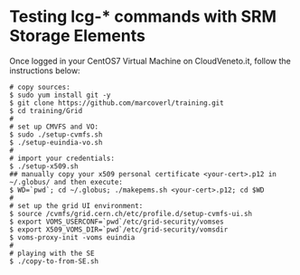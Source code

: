 # Testing lcg-* commands with SRM Storage Elements
Once logged in your CentOS7 Virtual Machine on CloudVeneto.it, follow the instructions below: 
```
# copy sources:
$ sudo yum install git -y
$ git clone https://github.com/marcoverl/training.git
$ cd training/Grid
#
# set up CMVFS and VO:
$ sudo ./setup-cvmfs.sh
$ ./setup-euindia-vo.sh
#
# import your credentials:
$ ./setup-x509.sh
## manually copy your x509 personal certificate <your-cert>.p12 in ~/.globus/ and then execute:
$ WD=`pwd`; cd ~/.globus; ./makepems.sh <your-cert>.p12; cd $WD
#
# set up the grid UI environment:
$ source /cvmfs/grid.cern.ch/etc/profile.d/setup-cvmfs-ui.sh
$ export VOMS_USERCONF=`pwd`/etc/grid-security/vomses
$ export X509_VOMS_DIR=`pwd`/etc/grid-security/vomsdir
$ voms-proxy-init -voms euindia
#
# playing with the SE
$ ./copy-to-from-SE.sh
```
